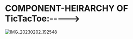 # COMPONENT-HEIRARCHY OF TicTacToe:----->
![IMG_20230202_192548](https://user-images.githubusercontent.com/112754520/216403441-6ebca288-5934-4b0c-abeb-ee130eab3855.jpg)



